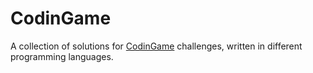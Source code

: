 # CodinGame

A collection of solutions for [CodinGame](http://www.codingame.com) challenges, written in different programming languages.
